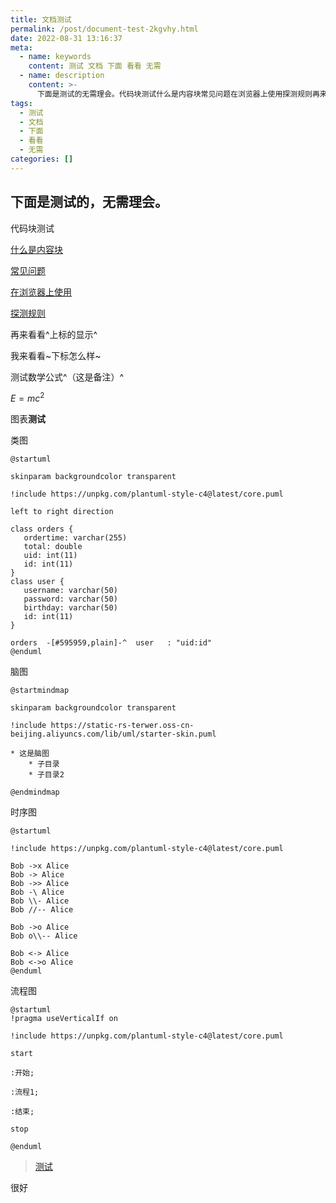```yaml
---
title: 文档测试
permalink: /post/document-test-2kgvhy.html
date: 2022-08-31 13:16:37
meta:
  - name: keywords
    content: 测试 文档 下面 看看 无需
  - name: description
    content: >-
      下面是测试的无需理会。代码块测试什么是内容块常见问题在浏览器上使用探测规则再来看看_上标的显示_我来看看下标怎么样测试数学公式_（这是备注）_e=mc_图表测试类图at_startumlskinparambackgroundcolortransparent_includehttps_unpkgcomplantumlstylecat_latestcorepumllefttorightdirectionclassorders{ordertime_varchar()total_doubleuid_int()id
tags:
  - 测试
  - 文档
  - 下面
  - 看看
  - 无需
categories: []
---
```



## 下面是测试的，无需理会。

代码块测试

[什么是内容块](siyuan://blocks/20200813004931-q4cu8na)

[常见问题](siyuan://blocks/20200813093015-u6bopdt)

[在浏览器上使用](siyuan://blocks/20201004184819-nj8ibyg)

[探测规则](siyuan://blocks/20211010211708-0qn8cpl)

再来看看^上标的显示^

我来看看~下标怎么样~

测试数学公式^（这是备注）^

$E=mc^2$

图表**测试**

类图

```plantuml
@startuml

skinparam backgroundcolor transparent

!include https://unpkg.com/plantuml-style-c4@latest/core.puml

left to right direction

class orders {
   ordertime: varchar(255)
   total: double
   uid: int(11)
   id: int(11)
}
class user {
   username: varchar(50)
   password: varchar(50)
   birthday: varchar(50)
   id: int(11)
}

orders  -[#595959,plain]-^  user   : "uid:id"
@enduml
```

脑图

```plantuml
@startmindmap

skinparam backgroundcolor transparent

!include https://static-rs-terwer.oss-cn-beijing.aliyuncs.com/lib/uml/starter-skin.puml

* 这是脑图
	* 子目录
	* 子目录2

@endmindmap
```

时序图

```plantuml
@startuml

!include https://unpkg.com/plantuml-style-c4@latest/core.puml

Bob ->x Alice
Bob -> Alice
Bob ->> Alice
Bob -\ Alice
Bob \\- Alice
Bob //-- Alice

Bob ->o Alice
Bob o\\-- Alice

Bob <-> Alice
Bob <->o Alice
@enduml
```

流程图

```plantuml
@startuml
!pragma useVerticalIf on

!include https://unpkg.com/plantuml-style-c4@latest/core.puml

start

:开始;

:流程1;

:结束;

stop

@enduml
```



> [测试](siyuan://blocks/20221204180309-s3ognix)

很好
